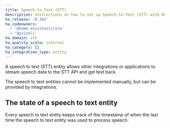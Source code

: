 ```yaml
---
title: Speech-to-Text (STT)
description: Instructions on how to set up Speech-to-Text (STT) with Home Assistant.
ha_release: '0.102'
ha_codeowners:
  - '@home-assistant/core'
  - '@pvizeli'
ha_domain: stt
ha_quality_scale: internal
ha_category: []
ha_integration_type: entity
---
```


A speech to text (STT) entity allows other integrations or applications to stream speech data to the STT API and get text back.


The speech to text entities cannot be implemented manually, but can be provided by integrations.

## The state of a speech to text entity

Every speech to text entity keeps track of the timestamp of when the last time
the speech to text entity was used to process speech.

